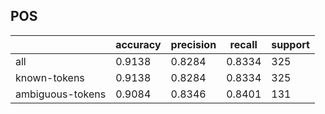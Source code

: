 
## POS

|                  | accuracy | precision | recall | support |
|------------------|----------|-----------|--------|---------|
| all              | 0.9138   | 0.8284    | 0.8334 | 325     |
| known-tokens     | 0.9138   | 0.8284    | 0.8334 | 325     |
| ambiguous-tokens | 0.9084   | 0.8346    | 0.8401 | 131     |

